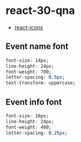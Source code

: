# react-30-qna

- [react-icons](https://react-icons.github.io/react-icons/)

## Event name font

```css
font-size: 14px;
line-height: 24px;
font-weight: 700;
letter-spacing: 0.5px;
text-transform: uppercase;
```

## Event info font

```css
font-size: 16px;
line-height: 24px;
font-weight: 400;
letter-spacing: 0.25px;
```
